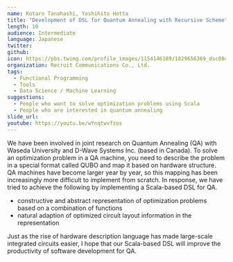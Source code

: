 ```yaml
---
name: Kotaro Tanahashi, Yoshihito Hotta
title: "Development of DSL for Quantum Annealing with Recursive Scheme"
length: 10
audience: Intermediate
language: Japanese
twitter:
github:
icon: https://pbs.twimg.com/profile_images/1154146189/1029656369_dsc08417_400x400.jpg
organization: Recruit Communications Co., Ltd.
tags:
  - Functional Programming
  - Tools
  - Data Science / Machine Learning
suggestions:
  - People who want to solve optimization problems using Scala
  - People who are interested in quantum annealing
slide_url:
youtube: https://youtu.be/wYnqtwvfzos
---
```

We have been involved in joint research on Quantum Annealing (QA) with Waseda University and D-Wave Systems Inc. (based in Canada).
To solve an optimization problem in a QA machine, you need to describe the problem in a special format called QUBO and map it based on hardware structure.
QA machines have become larger year by year, so this mapping has been increasingly more difficult to implement from scratch.
In response, we have tried to achieve the following by implementing a Scala-based DSL for QA.

* constructive and abstract representation of optimization problems based on a combination of functions
* natural adaption of optimized circuit layout information in the representation

Just as the rise of hardware description language has made large-scale integrated circuits easier, I hope that our Scala-based DSL will improve the productivity of software development for QA.
